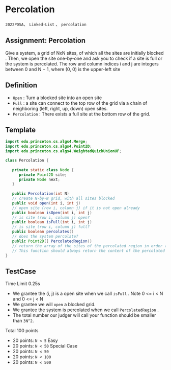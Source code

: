 # Percolation
`2022PDSA`、 `Linked-List` 、 `percolation`

## Assignment: Percolation
Give a system, a grid of NxN sites, of which all the sites are initially blocked . Then, we open the site one-by-one and ask you to check if a site is full or the system is percolated. The row and column indices i and j are integers between 0 and N − 1, where (0, 0) is the upper-left site

## Definition
* `Open` : Turn a blocked site into an open site
* `Full` : a site can connect to the top row of the grid via a chain of neighboring (left, right, up, down) open sites.
* `Percolation` : There exists a full site at the bottom row of the grid.

## Template
```java
import edu.princeton.cs.algs4.Merge;
import edu.princeton.cs.algs4.Point2D;
import edu.princeton.cs.algs4.WeightedQuickUnionUF;

class Percolation {
   
   private static class Node {
      private Point2D site;
      private Node next;
   }
    
   public Percolation(int N)               
   // create N-by-N grid, with all sites blocked
   public void open(int i, int j)          
   // open site (row i, column j) if it is not open already
   public boolean isOpen(int i, int j)     
   // is site (row i, column j) open?
   public boolean isFull(int i, int j)     
   // is site (row i, column j) full?
   public boolean percolates()             
   // does the system percolate?
   public Point2D[] PercolatedRegion()     
   // return the array of the sites of the percolated region in order (using Point2D default compareTo())
   // This function should always return the content of the percolated region AT THE MOMENT when percolation just happened.
}
```

## TestCase
Time Limit 0.25s

* We grantee the (i, j) is a open site when we call `isFull` . Note 0 <= i < N and 0 <= j < N
* We grantee we will `open` a blocked grid.
* We grantee the system is percolated when we call `PercolatedRegion` .
* The total number our judger will call your function should be smaller than `3N^2`.

Total 100 points
* 20 points: `N < 5` Easy
* 20 points: `N < 50` Special Case
* 20 points: `N < 50`
* 20 points: `N < 100`
* 20 points: `N < 500`